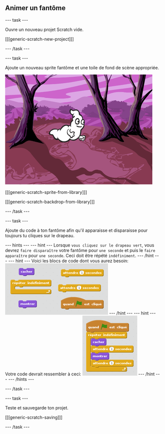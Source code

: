 ## Animer un fantôme

\--- task \---

Ouvre un nouveau projet Scratch vide.

[[[generic-scratch-new-project]]]

\--- /task \---

\--- task \---

Ajoute un nouveau sprite fantôme et une toile de fond de scène appropriée.

![screenshot](images/ghost-ghost.png)

[[[generic-scratch-sprite-from-library]]]

[[[generic-scratch-backdrop-from-library]]]

\--- /task \---

\--- task \---

Ajoute du code à ton fantôme afin qu'il apparaisse et disparaisse pour toujours tu cliques sur le drapeau.

\--- hints \--- \--- hint \--- Lorsque `vous cliquez sur le drapeau vert`, vous devrez `faire disparaître` votre fantôme pour `une seconde` et puis le `faire apparaître` pour `une seconde`. Ceci doit être répété `indéfiniment`. \--- /hint \--- \--- hint \--- Voici les blocs de code dont vous aurez besoin: ![screenshot](images/ghost-appear-blocks.png) \--- /hint \--- \--- hint \--- Votre code devrait ressembler à ceci: ![screenshot](images/ghost-appear-code.png) \--- /hint \--- \--- /hints \---

\--- /task \---

\--- task \---

Teste et sauvegarde ton projet.

[[[generic-scratch-saving]]]

\--- /task \---
